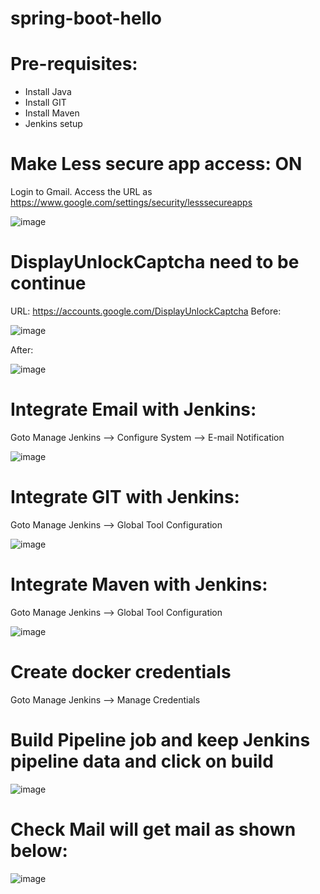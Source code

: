 # spring-boot-hello

# Pre-requisites:
  - Install Java
  - Install GIT
  - Install Maven
  - Jenkins setup
# Make Less secure app access: ON
  Login to Gmail.
  Access the URL as https://www.google.com/settings/security/lesssecureapps
  
  ![image](https://user-images.githubusercontent.com/58024415/100221905-53c81a00-2f3f-11eb-8edd-2e7f6c1e218c.png)
# DisplayUnlockCaptcha need to be continue
  URL: https://accounts.google.com/DisplayUnlockCaptcha
  Before:
  
  ![image](https://user-images.githubusercontent.com/58024415/100222050-8d992080-2f3f-11eb-8db1-f47c39f172e4.png)

  After:
  
  ![image](https://user-images.githubusercontent.com/58024415/100222121-a3a6e100-2f3f-11eb-8d52-9b8f1c8a9b23.png)

# Integrate Email  with Jenkins:
  Goto Manage Jenkins -->  Configure System  -->  E-mail Notification
  
  ![image](https://user-images.githubusercontent.com/58024415/100221627-f16f1980-2f3e-11eb-8aa1-98aff71081e9.png)

# Integrate GIT with Jenkins:
  Goto Manage Jenkins -->  Global Tool Configuration
  
  ![image](https://user-images.githubusercontent.com/58024415/100222325-f1234e00-2f3f-11eb-948a-725756cc08b2.png)

# Integrate Maven with Jenkins:
  Goto Manage Jenkins -->  Global Tool Configuration
  
  ![image](https://user-images.githubusercontent.com/58024415/100222435-13b56700-2f40-11eb-9c09-46e5a434f539.png)

# Create docker credentials
  Goto Manage Jenkins -->  Manage Credentials
# Build Pipeline job and keep Jenkins pipeline data and click on build
  ![image](https://user-images.githubusercontent.com/58024415/100222656-6abb3c00-2f40-11eb-915e-d54b2c80c3b7.png)
# Check Mail will get mail as shown below:
  ![image](https://user-images.githubusercontent.com/58024415/100222760-93433600-2f40-11eb-8efa-5d5ac4b035fd.png)
